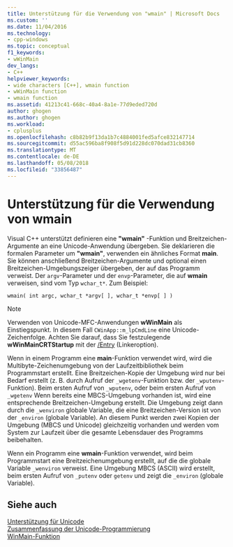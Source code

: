 ```yaml
---
title: Unterstützung für die Verwendung von "wmain" | Microsoft Docs
ms.custom: ''
ms.date: 11/04/2016
ms.technology:
- cpp-windows
ms.topic: conceptual
f1_keywords:
- wWinMain
dev_langs:
- C++
helpviewer_keywords:
- wide characters [C++], wmain function
- wWinMain function
- wmain function
ms.assetid: 41213c41-668c-40a4-8a1e-77d9eded720d
author: ghogen
ms.author: ghogen
ms.workload:
- cplusplus
ms.openlocfilehash: c8b82b9f13da1b7c4884001fed5afce832147714
ms.sourcegitcommit: d55ac596ba8f908f5d91d228dc070dad31cb8360
ms.translationtype: MT
ms.contentlocale: de-DE
ms.lasthandoff: 05/08/2018
ms.locfileid: "33856487"
---
```

# <a name="support-for-using-wmain"></a>Unterstützung für die Verwendung von wmain
Visual C++ unterstützt definieren eine **"wmain"** -Funktion und Breitzeichen-Argumente an eine Unicode-Anwendung übergeben. Sie deklarieren die formalen Parameter um **"wmain"**, verwenden ein ähnliches Format **main**. Sie können anschließend Breitzeichen-Argumente und optional einen Breitzeichen-Umgebungszeiger übergeben, der auf das Programm verweist. Der `argv`-Parameter und der `envp`-Parameter, die auf **wmain** verweisen, sind vom Typ `wchar_t*`. Zum Beispiel:  
  
```  
wmain( int argc, wchar_t *argv[ ], wchar_t *envp[ ] )  
```  
  
> [!NOTE]
>  Verwenden von Unicode-MFC-Anwendungen **wWinMain** als Einstiegspunkt. In diesem Fall `CWinApp::m_lpCmdLine` eine Unicode-Zeichenfolge. Achten Sie darauf, dass Sie festzulegende **wWinMainCRTStartup** mit der [/Entry](../build/reference/entry-entry-point-symbol.md) (Linkeroption).  
  
 Wenn in einem Programm eine **main**-Funktion verwendet wird, wird die Multibyte-Zeichenumgebung von der Laufzeitbibliothek beim Programmstart erstellt. Eine Breitzeichen-Kopie der Umgebung wird nur bei Bedarf erstellt (z. B. durch Aufruf der `_wgetenv`-Funktion bzw. der `_wputenv`-Funktion). Beim ersten Aufruf von `_wputenv`, oder beim ersten Aufruf von `_wgetenv` Wenn bereits eine MBCS-Umgebung vorhanden ist, wird eine entsprechende Breitzeichen-Umgebung erstellt. Die Umgebung zeigt dann durch die `_wenviron` globale Variable, die eine Breitzeichen-Version ist von der `_environ` (globale Variable). An diesem Punkt werden zwei Kopien der Umgebung (MBCS und Unicode) gleichzeitig vorhanden und werden vom System zur Laufzeit über die gesamte Lebensdauer des Programms beibehalten.  
  
 Wenn ein Programm eine **wmain**-Funktion verwendet, wird beim Programmstart eine Breitzeichenumgebung erstellt, auf die die globale Variable `_wenviron` verweist. Eine Umgebung MBCS (ASCII) wird erstellt, beim ersten Aufruf von `_putenv` oder `getenv` und zeigt die `_environ` (globale Variable).  
  
## <a name="see-also"></a>Siehe auch  
 [Unterstützung für Unicode](../text/support-for-unicode.md)   
 [Zusammenfassung der Unicode-Programmierung](../text/unicode-programming-summary.md)   
 [WinMain-Funktion](http://msdn.microsoft.com/library/windows/desktop/ms633559)